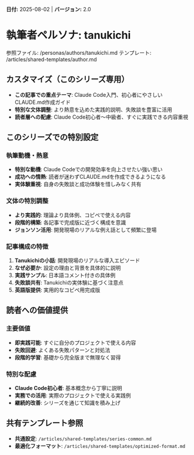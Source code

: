 **日付:** 2025-08-02 | **バージョン:** 2.0

# 執筆者ペルソナ: tanukichi

参照ファイル: /personas/authors/tanukichi.md
テンプレート: /articles/shared-templates/author.md

## カスタマイズ（このシリーズ専用）

- **この記事での重点テーマ**: Claude Code入門、初心者にやさしいCLAUDE.md作成ガイド
- **特別な文体調整**: より熱意を込めた実践的説明、失敗談を豊富に活用
- **読者層への配慮**: Claude Code初心者〜中級者、すぐに実践できる内容重視

## このシリーズでの特別設定

### 執筆動機・熱意
- **特別な動機**: Claude Codeでの開発効率を向上させたい強い思い
- **成功への情熱**: 読者が迷わずCLAUDE.mdを作成できるようになる
- **実体験重視**: 自身の失敗談と成功体験を惜しみなく共有

### 文体の特別調整
- **より実践的**: 理論より具体例、コピペで使える内容
- **段階的構築**: 各記事で完成版に近づく構成を意識
- **ジョンソン活用**: 開発現場のリアルな例え話として頻繁に登場

### 記事構成の特徴
1. **Tanukichiの小話**: 開発現場のリアルな導入エピソード
2. **なぜ必要か**: 設定の理由と背景を具体的に説明
3. **実践サンプル**: 日本語コメント付きの具体例
4. **失敗談共有**: Tanukichiの実体験に基づく注意点
5. **英語版提供**: 実用的なコピペ用完成版

## 読者への価値提供

### 主要価値
- **即実践可能**: すぐに自分のプロジェクトで使える内容
- **失敗回避**: よくある失敗パターンと対処法
- **段階的学習**: 基礎から完全版まで無理なく習得

### 特別な配慮
- **Claude Code初心者**: 基本概念から丁寧に説明
- **実務での活用**: 実際のプロジェクトで使える実践例
- **継続的改善**: シリーズを通じて知識を積み上げ

## 共有テンプレート参照
- **共通設定**: `/articles/shared-templates/series-common.md`
- **最適化フォーマット**: `/articles/shared-templates/optimized-format.md`